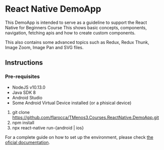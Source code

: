 # React Native DemoApp

This DemoApp is intended to serve as a guideline to support the React Native for Beginners Course
This shows basic concepts, components, navigation, fetching apis and how to create custom components.

This also contains some advanced topics such as Redux, Redux Thunk, Image Zoom, Image Pan and SVG files.

## Instructions

### Pre-requisites
- NodeJS v10.13.0 
- Java SDK 8
- Android Studio
- Some Android Virtual Device installed (or a phisical device)

1. git clone https://github.com/flarocca/TMenos3.Courses.ReactNative.DemoApp.git
2. npm install
3. npx react-native run-{android | ios}

For a complete guide on how to set up the environment, please check [the oficial documentation](https://facebook.github.io/react-native/docs/getting-started).
